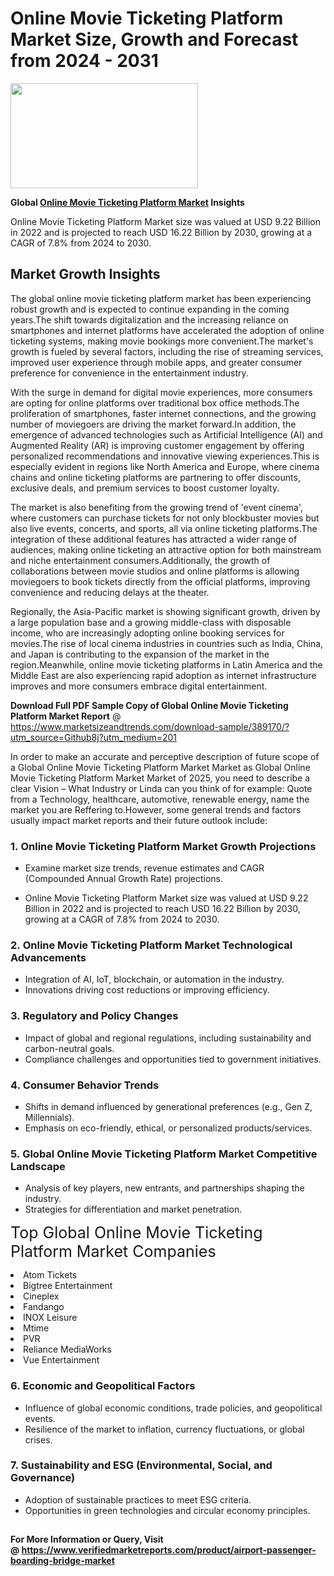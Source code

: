 <H1>Online Movie Ticketing Platform Market Size, Growth and Forecast from 2024 - 2031</H1><img class="aligncenter size-medium wp-image-584254" src="https://thirdeyenews.in/wp-content/uploads/2024/09/Global-Market-Research-300x168.jpeg" alt="" width="300" height="168" /><p><strong>Global&nbsp;<a href="https://www.marketsizeandtrends.com/download-sample/389170/?utm_source=Github8j?utm_medium=201">Online Movie Ticketing Platform Market</a> Insights</strong></p><p>Online Movie Ticketing Platform Market size was valued at USD 9.22 Billion in 2022 and is projected to reach USD 16.22 Billion by 2030, growing at a CAGR of 7.8% from 2024 to 2030.</p><p><h2>Market Growth Insights</h2> <p>The global online movie ticketing platform market has been experiencing robust growth and is expected to continue expanding in the coming years.The shift towards digitalization and the increasing reliance on smartphones and internet platforms have accelerated the adoption of online ticketing systems, making movie bookings more convenient.The market's growth is fueled by several factors, including the rise of streaming services, improved user experience through mobile apps, and greater consumer preference for convenience in the entertainment industry.</p> <p>With the surge in demand for digital movie experiences, more consumers are opting for online platforms over traditional box office methods.The proliferation of smartphones, faster internet connections, and the growing number of moviegoers are driving the market forward.In addition, the emergence of advanced technologies such as Artificial Intelligence (AI) and Augmented Reality (AR) is improving customer engagement by offering personalized recommendations and innovative viewing experiences.This is especially evident in regions like North America and Europe, where cinema chains and online ticketing platforms are partnering to offer discounts, exclusive deals, and premium services to boost customer loyalty.</p> <p>The market is also benefiting from the growing trend of 'event cinema', where customers can purchase tickets for not only blockbuster movies but also live events, concerts, and sports, all via online ticketing platforms.The integration of these additional features has attracted a wider range of audiences, making online ticketing an attractive option for both mainstream and niche entertainment consumers.Additionally, the growth of collaborations between movie studios and online platforms is allowing moviegoers to book tickets directly from the official platforms, improving convenience and reducing delays at the theater.</p> <p>Regionally, the Asia-Pacific market is showing significant growth, driven by a large population base and a growing middle-class with disposable income, who are increasingly adopting online booking services for movies.The rise of local cinema industries in countries such as India, China, and Japan is contributing to the expansion of the market in the region.Meanwhile, online movie ticketing platforms in Latin America and the Middle East are also experiencing rapid adoption as internet infrastructure improves and more consumers embrace digital entertainment.</p> <p><span class=""><strong>Download Full PDF Sample Copy of Global Online Movie Ticketing Platform Market Report</strong> @ <a href="https://www.marketsizeandtrends.com/download-sample/389170/?utm_source=Github8j?utm_medium=201" target="_blank">https://www.marketsizeandtrends.com/download-sample/389170/?utm_source=Github8j?utm_medium=201</a></span></p><p>In order to make an accurate and perceptive description of future scope of a Global&nbsp;Online Movie Ticketing Platform Market Market as Global&nbsp;Online Movie Ticketing Platform Market Market of 2025, you need to describe a clear Vision &ndash; What Industry or Linda can you think of for example: Quote from a Technology, healthcare, automotive, renewable energy, name the market you are Reffering to.However, some general trends and factors usually impact market reports and their future outlook include:</p><h3>1.&nbsp;<strong>Online Movie Ticketing Platform Market Growth Projections</strong></h3><ul><li>Examine market size trends, revenue estimates and CAGR (Compounded Annual Growth Rate) projections.</li><li><p>Online Movie Ticketing Platform Market size was valued at USD 9.22 Billion in 2022 and is projected to reach USD 16.22 Billion by 2030, growing at a CAGR of 7.8% from 2024 to 2030.</p></li></ul><h3>2.&nbsp;<strong>Online Movie Ticketing Platform Market Technological Advancements</strong></h3><ul><li>Integration of AI, IoT, blockchain, or automation in the industry.</li><li>Innovations driving cost reductions or improving efficiency.</li></ul><h3>3.&nbsp;<strong>Regulatory and Policy Changes</strong></h3><ul><li>Impact of global and regional regulations, including sustainability and carbon-neutral goals.</li><li>Compliance challenges and opportunities tied to government initiatives.</li></ul><h3>4.&nbsp;<strong>Consumer Behavior Trends</strong></h3><ul><li>Shifts in demand influenced by generational preferences (e.g., Gen Z, Millennials).</li><li>Emphasis on eco-friendly, ethical, or personalized products/services.</li></ul><h3>5.&nbsp;<strong>Global Online Movie Ticketing Platform Market Competitive Landscape</strong></h3><ul><li>Analysis of key players, new entrants, and partnerships shaping the industry.</li><li>Strategies for differentiation and market penetration.</li></ul><p data-pm-slice="1 1 []"><span style="color: inherit; font-family: inherit; font-size: 25px;">Top Global Online Movie Ticketing Platform Market Companies</span></p><div class="" data-test-id=""><p><li>Atom Tickets</li><li> Bigtree Entertainment</li><li> Cineplex</li><li> Fandango</li><li> INOX Leisure</li><li> Mtime</li><li> PVR</li><li> Reliance MediaWorks</li><li> Vue Entertainment</li></p></div><h3>6.&nbsp;<strong>Economic and Geopolitical Factors</strong></h3><ul><li>Influence of global economic conditions, trade policies, and geopolitical events.</li><li>Resilience of the market to inflation, currency fluctuations, or global crises.</li></ul><h3>7.&nbsp;<strong>Sustainability and ESG (Environmental, Social, and Governance)</strong></h3><ul><li>Adoption of sustainable practices to meet ESG criteria.</li><li>Opportunities in green technologies and circular economy principles.</li></ul><h2><strong style="font-size: 14px;">For More Information or Query, Visit @&nbsp;</strong><a style="background-color: #ffffff; font-size: 14px;" href="https://www.marketsizeandtrends.com/report/online-movie-ticketing-platform-market/" target="_blank">https://www.verifiedmarketreports.com/product/airport-passenger-boarding-bridge-market</a></h2>